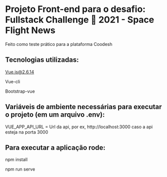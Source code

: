 # Projeto Front-end para o desafio: Fullstack Challenge 🏅 2021 - Space Flight News

Feito como teste prático para a plataforma Coodesh

## Tecnologias utilizadas:

Vue.js@2.6.14

Vue-cli

Bootstrap-vue

## Variáveis de ambiente necessárias para executar o projeto (em um arquivo .env):

VUE_APP_API_URL = Url da api, por ex, http://localhost:3000 caso a api esteja na porta 3000

## Para executar a aplicação rode:

npm install

npm run serve